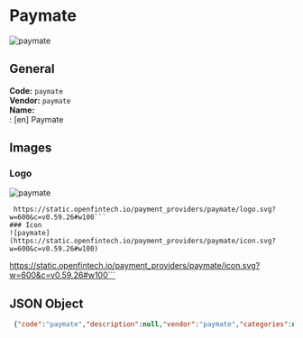 # Paymate 
![paymate](https://static.openfintech.io/payment_providers/paymate/logo.svg?w=600&c=v0.59.26#w100)  
## General 
**Code:** `paymate`  
**Vendor:** `paymate`  
**Name:**  
:	[en] Paymate  
## Images 
### Logo 
![paymate](https://static.openfintech.io/payment_providers/paymate/logo.svg?w=600&c=v0.59.26#w100)  
```
 https://static.openfintech.io/payment_providers/paymate/logo.svg?w=600&c=v0.59.26#w100```  
### Icon 
![paymate](https://static.openfintech.io/payment_providers/paymate/icon.svg?w=600&c=v0.59.26#w100)  
```
 https://static.openfintech.io/payment_providers/paymate/icon.svg?w=600&c=v0.59.26#w100```  
## JSON Object 
```json
 {"code":"paymate","description":null,"vendor":"paymate","categories":null,"countries":null,"payment_method":null,"payout_method":null,"metadata":{"about_payments_code":"paymate"},"name":{"en":"Paymate"}}```  
